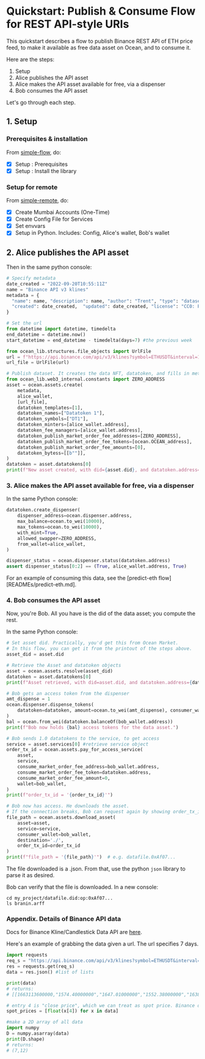 <!--
Copyright 2022 Ocean Protocol Foundation
SPDX-License-Identifier: Apache-2.0
-->

# Quickstart: Publish & Consume Flow for REST API-style URIs

This quickstart describes a flow to publish Binance REST API of ETH price feed, to make it available as free data asset on Ocean, and to consume it.

Here are the steps:

1.  Setup
2.  Alice publishes the API asset
3.  Alice makes the API asset available for free, via a dispenser
4.  Bob consumes the API asset

Let's go through each step.

## 1. Setup

### Prerequisites & installation

From [simple-flow](data-nfts-and-datatokens-flow.md), do:
- [x] Setup : Prerequisites
- [x] Setup : Install the library

### Setup for remote

From [simple-remote](simple-remote.md), do:
- [x] Create Mumbai Accounts (One-Time)
- [x] Create Config File for Services
- [x] Set envvars
- [x] Setup in Python. Includes: Config, Alice's wallet, Bob's wallet

## 2. Alice publishes the API asset

Then in the same python console:
```python
# Specify metadata
date_created = "2022-09-20T10:55:11Z"
name = "Binance API v3 klines"
metadata = {
  "name": name, "description": name, "author": "Trent", "type": "dataset",
  "created": date_created,  "updated": date_created, "license": "CC0: PublicDomain"
}

# Set the url
from datetime import datetime, timedelta
end_datetime = datetime.now() 
start_datetime = end_datetime - timedelta(days=7) #the previous week

from ocean_lib.structures.file_objects import UrlFile
url = f"https://api.binance.com/api/v3/klines?symbol=ETHUSDT&interval=1d&startTime={int(start_datetime.timestamp())*1000}&endTime={int(end_datetime.timestamp())*1000}"
url_file = UrlFile(url)

# Publish dataset. It creates the data NFT, datatoken, and fills in metadata
from ocean_lib.web3_internal.constants import ZERO_ADDRESS
asset = ocean.assets.create(
    metadata,
    alice_wallet,
    [url_file],
    datatoken_templates=[1],
    datatoken_names=["Datatoken 1"],
    datatoken_symbols=["DT1"],
    datatoken_minters=[alice_wallet.address],
    datatoken_fee_managers=[alice_wallet.address],
    datatoken_publish_market_order_fee_addresses=[ZERO_ADDRESS],
    datatoken_publish_market_order_fee_tokens=[ocean.OCEAN_address],
    datatoken_publish_market_order_fee_amounts=[0],
    datatoken_bytess=[[b""]],
)
datatoken = asset.datatokens[0]
print(f"New asset created, with did={asset.did}, and datatoken.address={datatoken.address}")
```

### 3. Alice makes the API asset available for free, via a dispenser

In the same Python console:
```python
datatoken.create_dispenser(
    dispenser_address=ocean.dispenser.address,
    max_balance=ocean.to_wei(10000),
    max_tokens=ocean.to_wei(10000),
    with_mint=True,
    allowed_swapper=ZERO_ADDRESS,
    from_wallet=alice_wallet,
)

dispenser_status = ocean.dispenser.status(datatoken.address)
assert dispenser_status[0:2] == (True, alice_wallet.address, True)
```

For an example of consuming this data, see the [predict-eth flow][READMEs/predict-eth.md].


### 4.  Bob consumes the API asset

Now, you're Bob. All you have is the did of the data asset; you compute the rest.

In the same Python console:
```python
# Set asset did. Practically, you'd get this from Ocean Market.
# In this flow, you can get it from the printout of the steps above.
asset_did = asset.did

# Retrieve the Asset and datatoken objects
asset = ocean.assets.resolve(asset_did)
datatoken = asset.datatokens[0]
print(f"Asset retrieved, with did=asset.did, and datatoken.address={datatoken.address}")

# Bob gets an access token from the dispenser
amt_dispense = 1
ocean.dispenser.dispense_tokens(
    datatoken=datatoken, amount=ocean.to_wei(amt_dispense), consumer_wallet=bob_wallet
)
bal = ocean.from_wei(datatoken.balanceOf(bob_wallet.address))
print(f"Bob now holds {bal} access tokens for the data asset.")

# Bob sends 1.0 datatokens to the service, to get access
service = asset.services[0] #retrieve service object
order_tx_id = ocean.assets.pay_for_access_service(
    asset,
    service,
    consume_market_order_fee_address=bob_wallet.address,
    consume_market_order_fee_token=datatoken.address,
    consume_market_order_fee_amount=0,
    wallet=bob_wallet,
)
print(f"order_tx_id = '{order_tx_id}'")

# Bob now has access. He downloads the asset.
# If the connection breaks, Bob can request again by showing order_tx_id.
file_path = ocean.assets.download_asset(
    asset=asset,
    service=service,
    consumer_wallet=bob_wallet,
    destination='./',
    order_tx_id=order_tx_id
)
print(f"file_path = '{file_path}'")  # e.g. datafile.0xAf07...
```

The file downloaded is a .json. From that, use the python `json` library to parse it as desired.

Bob can verify that the file is downloaded. In a new console:

```console
cd my_project/datafile.did:op:0xAf07...
ls branin.arff
```


### Appendix. Details of Binance API data

Docs for Binance Kline/Candlestick Data API are [here](https://binance-docs.github.io/apidocs/spot/en/#kline-candlestick-data).

Here's an example of grabbing the data given a url. The url specifies 7 days.

```python
import requests
req_s = "https://api.binance.com/api/v3/klines?symbol=ETHUSDT&interval=1d&startTime=1663110211000&endTime=1663715011000"
res = requests.get(req_s)
data = res.json() #list of lists

print(data)
# returns:
# [[1663113600000,"1574.40000000","1647.01000000","1552.38000000","1638.39000000","764562.53930000",1663199999999,"1222499363.04636600",1088561,"401130.51880000","641555247.03558200","0"],[1663200000000,"1638.40000000","1655.20000000","1458.00000000","1472.75000000","1335499.80470000",1663286399999,"2095367507.33233400",1748683,"677767.22230000","1065686121.99748000","0"],[1663286400000,"1472.76000000","1483.35000000","1405.52000000","1433.90000000","693597.24250000",1663372799999,"1006033555.19748100",1111984,"339284.67190000","492281156.22353200","0"],[1663372800000,"1433.90000000","1476.13000000","1409.12000000","1468.83000000","421391.37430000",1663459199999,"608805593.71431500",694945,"214030.86210000","309280515.75244900","0"],[1663459200000,"1468.82000000","1469.63000000","1325.55000000","1334.51000000","804113.46800000",1663545599999,"1118416540.56069700",990605,"389497.83390000","541430482.23444900","0"],[1663545600000,"1334.51000000","1393.35000000","1280.00000000","1375.98000000","974855.19800000",1663631999999,"1293086590.94143200",1235360,"490443.56970000","650755506.31086900","0"],[1663632000000,"1375.98000000","1384.78000000","1312.71000000","1321.54000000","641357.58960000",1663718399999,"867278414.69410100",954588,"318605.63970000","430884515.51174400","0"]]

# entry 4 is "close price", which we can treat as spot price. Binance docs have details.
spot_prices = [float(x[4]) for x in data]

#make a 2D array of all data
import numpy
D = numpy.asarray(data)
print(D.shape)
# returns:
# (7,12)
```







